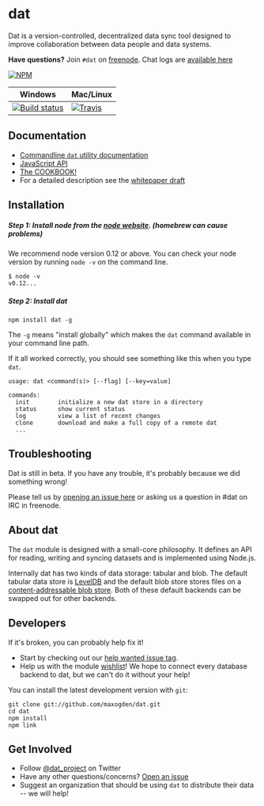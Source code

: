 # dat

Dat is a version-controlled, decentralized data sync tool designed to improve collaboration between data people and data systems.

**Have questions?** Join `#dat` on [freenode](https://webchat.freenode.net). Chat logs are [available here](https://botbot.me/freenode/dat/)

[![NPM](https://nodei.co/npm/dat.png?global=true)](https://nodei.co/npm/dat/)

Windows        | Mac/Linux
-------------- | ------------
[![Build status](https://ci.appveyor.com/api/projects/status/s236036xnglo4v5l)](https://ci.appveyor.com/project/maxogden/dat) | [![Travis](http://img.shields.io/travis/maxogden/dat.svg?style=flat)](https://travis-ci.org/maxogden/dat)

## Documentation

- [Commandline `dat` utility documentation](docs/cli-docs.md)
- [JavaScript API](https://github.com/maxogden/dat-core)
- [The COOKBOOK!](docs/cookbook.md)
- For a detailed description see the [whitepaper draft](https://github.com/maxogden/dat/blob/master/docs/whitepaper.md)

## Installation

##### Step 1: Install node from the [node website](http://nodejs.org/). (homebrew can cause problems)

We recommend node version 0.12 or above. You can check your node version by running `node -v` on the command line.

```
$ node -v
v0.12...
```

##### Step 2: Install dat

```
npm install dat -g
```

The `-g` means "install globally" which makes the `dat` command available in your command line path.

If it all worked correctly, you should see something like this when you type `dat`.

```
usage: dat <command(s)> [--flag] [--key=value]

commands:
  init        initialize a new dat store in a directory
  status      show current status
  log         view a list of recent changes
  clone       download and make a full copy of a remote dat
  ...
```

## Troubleshooting

Dat is still in beta. If you have any trouble, it's probably because we did something wrong!

Please tell us by [opening an issue here](http://github.com/maxogden/dat/issues/new) or asking us a question in #dat on IRC in freenode.

## About dat

The `dat` module is designed with a small-core philosophy. It defines an API for reading, writing and syncing datasets and is implemented using Node.js.

Internally dat has two kinds of data storage: tabular and blob. The default tabular data store is [LevelDB](http://leveldb.org) and the default blob store stores files on a [content-addressable blob store](https://github.com/mafintosh/content-addressable-blob-store). Both of these default backends can be swapped out for other backends.

## Developers

If it's broken, you can probably help fix it!

* Start by checking out our [help wanted issue tag](https://github.com/maxogden/dat/labels/help%20wanted).
* Help us with the module [wishlist](https://github.com/datproject/discussions/issues/5)! We hope to connect every database backend to dat, but we can't do it without your help!

You can install the latest development version with `git`:

```
git clone git://github.com/maxogden/dat.git
cd dat
npm install
npm link
```

## Get Involved

* Follow [@dat_project](https://twitter.com/dat_project) on Twitter
* Have any other questions/concerns? [Open an issue](https://github.com/maxogden/dat/issues)
* Suggest an organization that should be using `dat` to distribute their data -- we will help!
